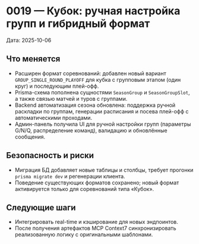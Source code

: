 # 0019 — Кубок: ручная настройка групп и гибридный формат

Дата: 2025-10-06

## Что меняется
- Расширен формат соревнований: добавлен новый вариант `GROUP_SINGLE_ROUND_PLAYOFF` для кубка с групповым этапом (один круг) и последующим плей-офф.
- Prisma-схема пополнена сущностями `SeasonGroup` и `SeasonGroupSlot`, а также связью матчей и туров с группами.
- Backend автоматизация сезона обновлена: поддержка ручной раскладки по группам, генерации расписания и посева плей-офф с автоматическими проходами.
- Админ-панель получила UI для ручной настройки групп (параметры G/N/Q, распределение команд), валидацию и обновлённые сообщения.

## Безопасность и риски
- Миграция БД добавляет новые таблицы и столбцы, требует прогонки `prisma migrate dev` и регенерации клиента.
- Поведение существующих форматов сохранено; новый формат активируется только для соревнований типа «Кубок».

## Следующие шаги
- Интегрировать real-time и кэширование для новых эндпоинтов.
- После получения артефактов MCP Context7 синхронизировать реализованную логику с оригинальными шаблонами.

